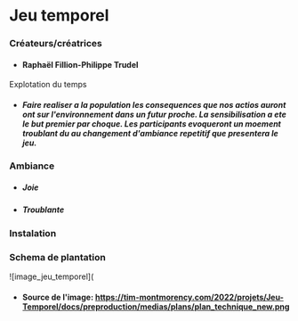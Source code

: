 # Jeu temporel
### Créateurs/créatrices
* #### Raphaël Fillion-Philippe Trudel

Explotation du temps
* ##### Faire realiser a la population les consequences que nos actios  auront ont sur l'environnement dans un  futur proche. La sensibilisation a ete le but premier par choque. Les participants evoqueront un moement troublant du au changement d'ambiance repetitif que presentera le jeu.

### Ambiance
* ##### Joie
* ##### Troublante

### Instalation

### Schema de plantation
![image_jeu_temporel](
* #### Source de l'image: https://tim-montmorency.com/2022/projets/Jeu-Temporel/docs/preproduction/medias/plans/plan_technique_new.png
